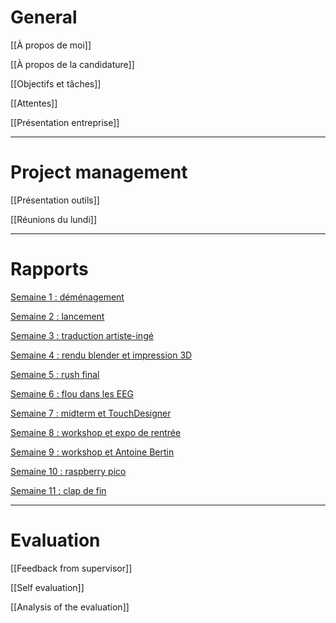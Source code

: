 # General
[[À propos de moi]]

[[À propos de la candidature]]

[[Objectifs et tâches]]

[[Attentes]]

[[Présentation entreprise]]
___
# Project management
[[Présentation outils]]

[[Réunions du lundi]]
___
# Rapports
[Semaine 1 : déménagement](Semaine%201.md)

[Semaine 2 : lancement](Semaine%202.md)

[Semaine 3 : traduction artiste-ingé](Semaine%203.md)

[Semaine 4 : rendu blender et impression 3D](Semaine%204.md)

[Semaine 5 : rush final](Semaine%205.md)

[Semaine 6 : flou dans les EEG](Semaine%206.md)

[Semaine 7 : midterm et TouchDesigner](Semaine%207.md)

[Semaine 8 : workshop et expo de rentrée](Semaine%208.md)

[Semaine 9 : workshop et Antoine Bertin ](Semaine%209.md)

[Semaine 10 : raspberry pico](Semaine%2010.md)

[Semaine 11 : clap de fin](Semaine%2011.md)
___
# Evaluation 
[[Feedback from supervisor]]

[[Self evaluation]]

[[Analysis of the evaluation]]
